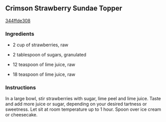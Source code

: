 ## Crimson Strawberry Sundae Topper

[344ffde308](http://www.food.com/recipe/crimson-strawberry-sundae-topper-122577)

### Ingredients

 - 2 cup of strawberries, raw

 - 2 tablespoon of sugars, granulated

 - 12 teaspoon of lime juice, raw

 - 18 teaspoon of lime juice, raw

### Instructions

In a large bowl, stir strawberries with sugar, lime peel and lime juice. Taste and add more juice or sugar, depending on your desired tartness or sweetness. Let sit at room temperature up to 1 hour. Spoon over ice cream or cheesecake.